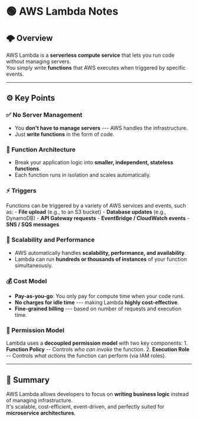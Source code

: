 # 🟢 AWS Lambda Notes

## 🌩️ Overview

AWS Lambda is a **serverless compute service** that lets you run code
without managing servers.\
You simply write **functions** that AWS executes when triggered by
specific events.

------------------------------------------------------------------------

## ⚙️ Key Points

### ✅ No Server Management

-   You **don't have to manage servers** --- AWS handles the
    infrastructure.
-   Just **write functions** in the form of code.

### 🧩 Function Architecture

-   Break your application logic into **smaller, independent, stateless
    functions**.
-   Each function runs in isolation and scales automatically.

### ⚡ Triggers

Functions can be triggered by a variety of AWS services and events, such
as: - **File upload** (e.g., to an S3 bucket) - **Database updates**
(e.g., DynamoDB) - **API Gateway requests** - **EventBridge / CloudWatch
events** - **SNS / SQS messages**

### 🚀 Scalability and Performance

-   AWS automatically handles **scalability, performance, and
    availability**.
-   Lambda can run **hundreds or thousands of instances** of your
    function simultaneously.

### 💰 Cost Model

-   **Pay-as-you-go**: You only pay for compute time when your code
    runs.
-   **No charges for idle time** --- making Lambda **highly
    cost-effective**.
-   **Fine-grained billing** --- based on number of requests and
    execution time.

### 🔐 Permission Model

Lambda uses a **decoupled permission model** with two key components: 1.
**Function Policy** -- Controls *who can invoke* the function. 2.
**Execution Role** -- Controls *what actions* the function can perform
(via IAM roles).

------------------------------------------------------------------------

## 🧠 Summary

AWS Lambda allows developers to focus on **writing business logic**
instead of managing infrastructure.\
It's scalable, cost-efficient, event-driven, and perfectly suited for
**microservice architectures**.
